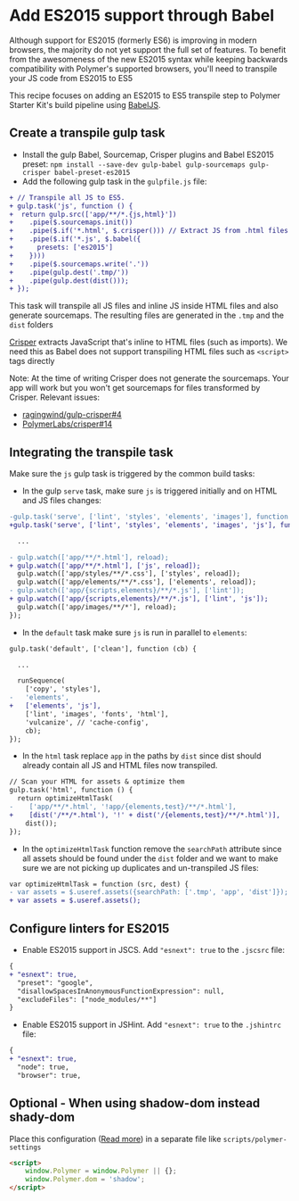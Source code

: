 # Add ES2015 support through Babel

Although support for ES2015 (formerly ES6) is improving in modern browsers, the majority do not yet support the full set of features. To benefit from the awesomeness of the new ES2015 syntax while keeping backwards compatibility with Polymer's supported browsers, you'll need to transpile your JS code from ES2015 to ES5

This recipe focuses on adding an ES2015 to ES5 transpile step to Polymer Starter Kit's build pipeline using [BabelJS](https://babeljs.io/).


## Create a transpile gulp task

- Install the gulp Babel, Sourcemap, Crisper plugins and Babel ES2015 preset: `npm install --save-dev gulp-babel gulp-sourcemaps gulp-crisper babel-preset-es2015`
- Add the following gulp task in the `gulpfile.js` file:

```patch
+ // Transpile all JS to ES5.
+ gulp.task('js', function () {
+  return gulp.src(['app/**/*.{js,html}'])
+    .pipe($.sourcemaps.init())
+    .pipe($.if('*.html', $.crisper())) // Extract JS from .html files
+    .pipe($.if('*.js', $.babel({
+      presets: ['es2015']
+    })))
+    .pipe($.sourcemaps.write('.'))
+    .pipe(gulp.dest('.tmp/'))
+    .pipe(gulp.dest(dist()));
+ });
```

This task will transpile all JS files and inline JS inside HTML files and also generate sourcemaps. The resulting files are generated in the `.tmp` and the `dist` folders

[Crisper](https://github.com/PolymerLabs/crisper) extracts JavaScript that's inline to HTML files (such as imports). We need this as Babel does not support transpiling HTML files such as `<script>` tags directly

Note: At the time of writing Crisper does not generate the sourcemaps. Your app will work but you won't get sourcemaps for files transformed by Crisper. Relevant issues:

 - [ragingwind/gulp-crisper#4](https://github.com/ragingwind/gulp-crisper/issues/4)
 - [PolymerLabs/crisper#14](https://github.com/PolymerLabs/crisper/issues/14)
 

## Integrating the transpile task

Make sure the `js` gulp task is triggered by the common build tasks:

 - In the gulp `serve` task, make sure `js` is triggered initially and on HTML and JS files changes:

```patch
-gulp.task('serve', ['lint', 'styles', 'elements', 'images'], function () {
+gulp.task('serve', ['lint', 'styles', 'elements', 'images', 'js'], function () {

  ...

- gulp.watch(['app/**/*.html'], reload);
+ gulp.watch(['app/**/*.html'], ['js', reload]);
  gulp.watch(['app/styles/**/*.css'], ['styles', reload]);
  gulp.watch(['app/elements/**/*.css'], ['elements', reload]);
- gulp.watch(['app/{scripts,elements}/**/*.js'], ['lint']);
+ gulp.watch(['app/{scripts,elements}/**/*.js'], ['lint', 'js']);
  gulp.watch(['app/images/**/*'], reload);
});
```

 - In the `default` task make sure `js` is run in parallel to `elements`:

```patch
gulp.task('default', ['clean'], function (cb) {

  ...

  runSequence(
    ['copy', 'styles'],
-   'elements',
+   ['elements', 'js'],
    ['lint', 'images', 'fonts', 'html'],
    'vulcanize', // 'cache-config',
    cb);
});
```

 - In the `html` task replace `app` in the paths by `dist` since dist should already contain all JS and HTML files now transpiled.
 
 ```patch
 // Scan your HTML for assets & optimize them
 gulp.task('html', function () {
   return optimizeHtmlTask(
-    ['app/**/*.html', '!app/{elements,test}/**/*.html'],  
+    [dist('/**/*.html'), '!' + dist('/{elements,test}/**/*.html')],
     dist());
 });
 ```


 - In the `optimizeHtmlTask` function remove the `searchPath` attribute since all assets should be found under the `dist` folder and we want to make sure we are not picking up duplicates and un-transpiled JS files:

```patch
var optimizeHtmlTask = function (src, dest) {
- var assets = $.useref.assets({searchPath: ['.tmp', 'app', 'dist']});
+ var assets = $.useref.assets();
```


## Configure linters for ES2015

- Enable ES2015 support in JSCS. Add `"esnext": true` to the `.jscsrc` file:

```patch
{
+ "esnext": true,
  "preset": "google",
  "disallowSpacesInAnonymousFunctionExpression": null,
  "excludeFiles": ["node_modules/**"]
}
```

- Enable ES2015 support in JSHint. Add `"esnext": true` to the `.jshintrc` file:

```patch
{
+ "esnext": true,
  "node": true,
  "browser": true,
```

## Optional - When using shadow-dom instead shady-dom
Place this configuration ([Read more](https://www.polymer-project.org/1.0/docs/devguide/settings.html)) in a separate file like `scripts/polymer-settings`

```html
<script>
    window.Polymer = window.Polymer || {};
    window.Polymer.dom = 'shadow';
</script>
```
